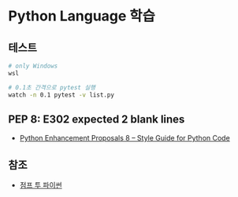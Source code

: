 # Python Language 학습

## 테스트

```sh
# only Windows
wsl
```

```sh
# 0.1초 간격으로 pytest 실행
watch -n 0.1 pytest -v list.py
```

## PEP 8: E302 expected 2 blank lines

- [Python Enhancement Proposals 8 – Style Guide for Python Code](https://peps.python.org/pep-0008/#blank-lines)

## 참조

- [점프 투 파이썬](https://wikidocs.net/book/1)
